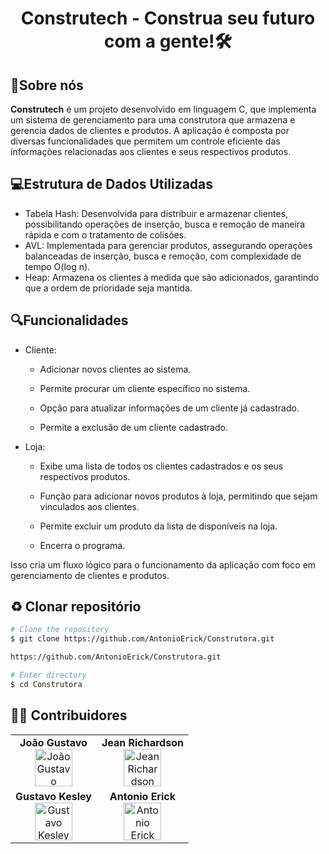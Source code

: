<h1>
  <div align="center">
    <p>Construtech - Construa seu futuro com a gente!🛠️<p>
  </div>
</h1>

## 🚨Sobre nós

**Construtech** é um projeto desenvolvido em linguagem C, que implementa um sistema de gerenciamento para uma construtora que armazena e gerencia dados de clientes e produtos. A aplicação é composta por diversas funcionalidades que permitem um controle eficiente das informações relacionadas aos clientes e seus respectivos produtos.

## 💻Estrutura de Dados Utilizadas

- Tabela Hash: Desenvolvida para distribuir e armazenar clientes, possibilitando operações de inserção, busca e remoção de maneira rápida e com o tratamento de colisões.
- AVL: Implementada para gerenciar produtos, assegurando operações balanceadas de inserção, busca e remoção, com complexidade de tempo O(log n).
- Heap: Armazena os clientes à medida que são adicionados, garantindo que a ordem de prioridade seja mantida.

## 🔍Funcionalidades
- Cliente:

   - Adicionar novos clientes ao sistema. 

   - Permite procurar um cliente específico no sistema.

   - Opção para atualizar informações de um cliente já cadastrado.
 
   - Permite a exclusão de um cliente cadastrado.

- Loja:

  - Exibe uma lista de todos os clientes cadastrados e os seus respectivos produtos.

  - Função para adicionar novos produtos à loja, permitindo que sejam vinculados aos clientes.

  - Permite excluir um produto da lista de disponíveis na loja.

  - Encerra o programa.

Isso cria um fluxo lógico para o funcionamento da aplicação com foco em gerenciamento de clientes e produtos.

## ♻ Clonar repositório
```bash
# Clone the repository
$ git clone https://github.com/AntonioErick/Construtora.git

https://github.com/AntonioErick/Construtora.git
````

```bash
# Enter directory
$ cd Construtora
```

## 👨‍💻 Contribuidores

<table align="center">
  <tr>
    <td align="center">
      <b>João Gustavo</b><br>
      <img src="https://avatars.githubusercontent.com/u/111452823?s=100&v=4" alt="João Gustavo" width="60">
    </td>
    <td align="center">
      <b>Jean Richardson</b><br>
      <img src="https://avatars.githubusercontent.com/u/124441400?s=100&v=4" alt="Jean Richardson" width="60">
    </td>
  </tr>
  <tr>
    <td align="center">
      <b>Gustavo Kesley</b><br>
      <img src="https://avatars.githubusercontent.com/u/72459288?s=100&v=4" alt="Gustavo Kesley" width="60">
    </td>
    <td align="center">
      <b>Antonio Erick</b><br>
      <img src="https://avatars.githubusercontent.com/u/147534096?v=4" alt="Antonio Erick" width="60">
    </td>
  </tr>
</table>
